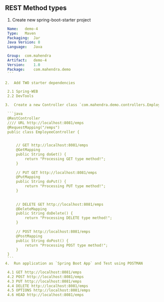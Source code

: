## REST Method types

1.  Create new spring-boot-starter project

   ```yaml
    Name:   demo-4
    Type:   Maven
    Packaging:  Jar
    Java Version: 8
    Language:   Java

    Group:  com.mahendra
    Artifact:   demo-4
    Version:    1.0
    Package:    com.mahendra.demo
    ```

2.  Add TWO starter dependencies 

    2.1 Spring-WEB
    2.2 DevTools

3.  Create a new Controller class `com.mahendra.demo.controllers.EmployeeController`

    ```java
    @RestController
    //// URL http://localhost:8081/emps
    @RequestMapping("/emps")
    public class EmployeeController {

        
        // GET http://localhost:8081/emps
        @GetMapping
        public String doGet() {
            return "Processing GET type method!";
        }
        
        // PUT GET http://localhost:8081/emps
        @PutMapping
        public String doPut() {
            return "Processing PUT type method!";
        }
        
        
        // DELETE GET http://localhost:8081/emps
        @DeleteMapping
        public String doDelete() {
            return "Processing DELETE type method!";
        }
        
        // POST http://localhost:8081/emps
        @PostMapping
        public String doPost() {
            return "Processing POST type method!";
        }
    }
    ```
4.  Run application as `Spring Boot App` and Test using POSTMAN

    4.1 GET http://localhost:8081/emps
    4.2 POST http://localhost:8081/emps
    4.3 PUT http://localhost:8081/emps
    4.4 DELETE http://localhost:8081/emps
    4.5 OPTIONS http://localhost:8081/emps
    4.6 HEAD http://localhost:8081/emps
